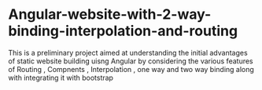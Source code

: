 # Angular-website-with-2-way-binding-interpolation-and-routing
This is a preliminary project aimed at understanding the initial advantages of static website building uisng Angular by considering the various features of Routing , Compnents , Interpolation , one way and two way binding along with integrating it with bootstrap 

